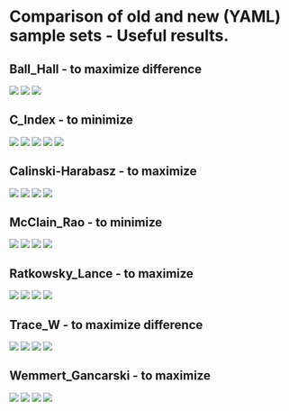 
# Comparison of old and new (YAML) sample sets - Useful results.

## Ball_Hall - to maximize difference
![](clusterCrit/1.png)
![](clusterCrit/1yaml.png)
![](YAML_500_in_progress/ValiRes_Ball_Hall.png)

## C_Index - to minimize
![](clusterCrit/2.png)
![](clusterCrit/2_9.png)
![](clusterCrit/2yaml.png)
![](clusterCrit/2yaml_13.png)
![](YAML_500_in_progress/ValiRes_C_index.png)

## Calinski-Harabasz - to maximize
![](clusterCrit/3.png)
![](clusterCrit/3_12.png)
![](clusterCrit/3yaml.png)
![](YAML_500_in_progress/ValiRes_Calinski_Harabasz.png)

## McClain_Rao - to minimize
![](clusterCrit/7.png)
![](clusterCrit/7_12.png)
![](clusterCrit/7yaml.png)
![](YAML_500_in_progress/ValiRes_McClain_Rao.png)

## Ratkowsky_Lance - to maximize
![](clusterCrit/9.png)
![](clusterCrit/9_16.png)
![](clusterCrit/9yaml.png)
![](YAML_500_in_progress/ValiRes_Ratkowsky_Lance.png)

## Trace_W - to maximize difference
![](clusterCrit/11.png)
![](clusterCrit/11yaml.png)
![](clusterCrit/9yaml.png)
![](YAML_500_in_progress/ValiRes_Trace_W.png)

## Wemmert_Gancarski - to maximize 
![](clusterCrit/12.png)
![](clusterCrit/12yaml.png)
![](clusterCrit/9yaml.png)
![](YAML_500_in_progress/ValiRes_Wemmert_Gancarski.png)
